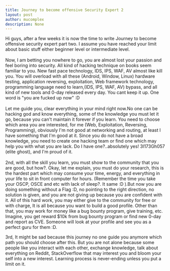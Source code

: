 ```yaml
---
title: Journey to become offensive Security Expert 2
layout: post
author: mucomplex
description: None
---
```


Hi guys, after a few weeks it is now the time to write Journey to become offensive security expert part two. I assume you have reached your limit about basic stuff either beginner level or intermediate level.<br>
<br>
Now, I am betting you nowhere to go, you are almost lost your passion and feel boring into security. All kind of hacking technique on books seem familiar to you. New fast pace technology, IDS, IPS, WAF, AV almost like kill you. You will overload with all these (Android, Window, Linux) hardware testing, application reversing, exploitation, Web framework technology, programming language need to learn,(IDS, IPS, WAF, AV) bypass, and all kind of new tools and 0-day released every day. You cant keep it up. One word is "you are fucked up now" :D<br>
<br>
Let me guide you, clear everything in your mind right now.No one can be hacking god and know everything, some of the knowledge you must let it go, because you can't maintain it forever if you learn. You need to choose which area you are interested, for me (Web, Exploitation, Reversing, Programming), obviously I'm not good at networking and routing, at least I have something that I'm good at it. Since you do not have a broad knowledge, you need to create one hacking team or find one which may help you with what you are lack. Do I have one?..absolutely yes! 3l173Gh057 (elite ghost), and I'm proud of it.<br>
<br>
2nd, with all the skill you learn, you must show to the community that you are good, but how?. Okay, let me explain, you must do your research, this is the hardest part which may consume your time, energy, and everything in your life to sit in front computer for hours. (Remember the time you take your OSCP, OSCE and etc with lack of sleep?. It same :D ).But now you are doing something without a Flag :D, no pointing to the right direction, no solution is given, and you are not giving up because you are confident with it. All of this hard work, you may either give to the community for free or with charge, It is all because you want to build a good profile. Other than that, you may work for money like a bug bounty program, give training, etc. Imagine, you get reward $10k from bug bounty program or find new 0-day and report as CVE. Someone will look at your profile and see you as a perfect guru for them :D.<br>

3rd, It might be sad because this journey no one guide you anymore which path you should choose after this. But you are not alone because some people like you interact with each other, exchange knowledge, talk about everything on Reddit, StackOverflow that may interest you and bloom your self into a new interest. Learning process is never-ending unless you put a limit on it. <br>


